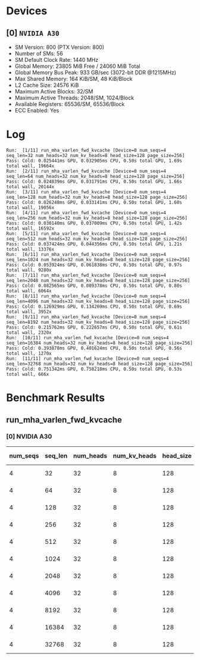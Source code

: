 # Devices

## [0] `NVIDIA A30`
* SM Version: 800 (PTX Version: 800)
* Number of SMs: 56
* SM Default Clock Rate: 1440 MHz
* Global Memory: 23805 MiB Free / 24060 MiB Total
* Global Memory Bus Peak: 933 GB/sec (3072-bit DDR @1215MHz)
* Max Shared Memory: 164 KiB/SM, 48 KiB/Block
* L2 Cache Size: 24576 KiB
* Maximum Active Blocks: 32/SM
* Maximum Active Threads: 2048/SM, 1024/Block
* Available Registers: 65536/SM, 65536/Block
* ECC Enabled: Yes

# Log

```
Run:  [1/11] run_mha_varlen_fwd_kvcache [Device=0 num_seqs=4 seq_len=32 num_heads=32 num_kv_heads=8 head_size=128 page_size=256]
Pass: Cold: 0.025441ms GPU, 0.032905ms CPU, 0.50s total GPU, 1.69s total wall, 19664x 
Run:  [2/11] run_mha_varlen_fwd_kvcache [Device=0 num_seqs=4 seq_len=64 num_heads=32 num_kv_heads=8 head_size=128 page_size=256]
Pass: Cold: 0.024839ms GPU, 0.031791ms CPU, 0.50s total GPU, 1.66s total wall, 20144x 
Run:  [3/11] run_mha_varlen_fwd_kvcache [Device=0 num_seqs=4 seq_len=128 num_heads=32 num_kv_heads=8 head_size=128 page_size=256]
Pass: Cold: 0.026248ms GPU, 0.033141ms CPU, 0.50s total GPU, 1.60s total wall, 19056x 
Run:  [4/11] run_mha_varlen_fwd_kvcache [Device=0 num_seqs=4 seq_len=256 num_heads=32 num_kv_heads=8 head_size=128 page_size=256]
Pass: Cold: 0.030140ms GPU, 0.037009ms CPU, 0.50s total GPU, 1.42s total wall, 16592x 
Run:  [5/11] run_mha_varlen_fwd_kvcache [Device=0 num_seqs=4 seq_len=512 num_heads=32 num_kv_heads=8 head_size=128 page_size=256]
Pass: Cold: 0.037424ms GPU, 0.044356ms CPU, 0.50s total GPU, 1.21s total wall, 13376x 
Run:  [6/11] run_mha_varlen_fwd_kvcache [Device=0 num_seqs=4 seq_len=1024 num_heads=32 num_kv_heads=8 head_size=128 page_size=256]
Pass: Cold: 0.053924ms GPU, 0.061838ms CPU, 0.50s total GPU, 0.97s total wall, 9280x 
Run:  [7/11] run_mha_varlen_fwd_kvcache [Device=0 num_seqs=4 seq_len=2048 num_heads=32 num_kv_heads=8 head_size=128 page_size=256]
Pass: Cold: 0.082565ms GPU, 0.089378ms CPU, 0.50s total GPU, 0.80s total wall, 6064x 
Run:  [8/11] run_mha_varlen_fwd_kvcache [Device=0 num_seqs=4 seq_len=4096 num_heads=32 num_kv_heads=8 head_size=128 page_size=256]
Pass: Cold: 0.126929ms GPU, 0.134269ms CPU, 0.50s total GPU, 0.69s total wall, 3952x 
Run:  [9/11] run_mha_varlen_fwd_kvcache [Device=0 num_seqs=4 seq_len=8192 num_heads=32 num_kv_heads=8 head_size=128 page_size=256]
Pass: Cold: 0.215762ms GPU, 0.222657ms CPU, 0.50s total GPU, 0.61s total wall, 2320x 
Run:  [10/11] run_mha_varlen_fwd_kvcache [Device=0 num_seqs=4 seq_len=16384 num_heads=32 num_kv_heads=8 head_size=128 page_size=256]
Pass: Cold: 0.393878ms GPU, 0.401624ms CPU, 0.50s total GPU, 0.56s total wall, 1270x 
Run:  [11/11] run_mha_varlen_fwd_kvcache [Device=0 num_seqs=4 seq_len=32768 num_heads=32 num_kv_heads=8 head_size=128 page_size=256]
Pass: Cold: 0.751342ms GPU, 0.758218ms CPU, 0.50s total GPU, 0.53s total wall, 666x 
```

# Benchmark Results

## run_mha_varlen_fwd_kvcache

### [0] NVIDIA A30

| num_seqs | seq_len | num_heads | num_kv_heads | head_size | page_size | Memory Reads | Memory Writes | Memory Usage | Tokens | Samples |  CPU Time  |  Noise  |  GPU Time  | Noise  |  Elem/s  | GlobalMem BW | BWUtil |
|----------|---------|-----------|--------------|-----------|-----------|--------------|---------------|--------------|--------|---------|------------|---------|------------|--------|----------|--------------|--------|
|        4 |      32 |        32 |            8 |       128 |       256 |  544.000 KiB |    32.000 KiB |         4096 |    128 |  19664x |  32.905 us | 131.35% |  25.441 us | 55.94% |   5.031M |  23.184 GB/s |  2.48% |
|        4 |      64 |        32 |            8 |       128 |       256 |    1.031 MiB |    32.000 KiB |         4096 |    256 |  20144x |  31.791 us | 113.03% |  24.839 us | 87.78% |  10.306M |  44.852 GB/s |  4.81% |
|        4 |     128 |        32 |            8 |       128 |       256 |    2.031 MiB |    32.000 KiB |         4096 |    512 |  19056x |  33.141 us |  55.43% |  26.248 us | 34.79% |  19.506M |  82.395 GB/s |  8.83% |
|        4 |     256 |        32 |            8 |       128 |       256 |    4.031 MiB |    32.000 KiB |         4096 |   1024 |  16592x |  37.009 us |  56.74% |  30.140 us | 51.44% |  33.975M | 141.334 GB/s | 15.15% |
|        4 |     512 |        32 |            8 |       128 |       256 |    8.031 MiB |    32.000 KiB |         4096 |   2048 |  13376x |  44.356 us |  34.43% |  37.424 us |  2.17% |  54.724M | 225.901 GB/s | 24.21% |
|        4 |    1024 |        32 |            8 |       128 |       256 |   16.031 MiB |    32.000 KiB |         4096 |   4096 |   9280x |  61.838 us | 185.25% |  53.924 us |  1.91% |  75.959M | 312.344 GB/s | 33.47% |
|        4 |    2048 |        32 |            8 |       128 |       256 |   32.031 MiB |    32.000 KiB |         4096 |   8192 |   6064x |  89.378 us |   8.33% |  82.565 us |  1.27% |  99.219M | 407.195 GB/s | 43.64% |
|        4 |    4096 |        32 |            8 |       128 |       256 |   64.031 MiB |    32.000 KiB |         4096 |  16384 |   3952x | 134.269 us |  28.32% | 126.929 us |  0.87% | 129.080M | 529.230 GB/s | 56.72% |
|        4 |    8192 |        32 |            8 |       128 |       256 |  128.031 MiB |    32.000 KiB |         4096 |  32768 |   2320x | 222.657 us |   3.36% | 215.762 us |  0.59% | 151.871M | 622.367 GB/s | 66.70% |
|        4 |   16384 |        32 |            8 |       128 |       256 |  256.031 MiB |    32.000 KiB |         4096 |  65536 |   1270x | 401.624 us |   8.53% | 393.878 us |  0.42% | 166.387M | 681.686 GB/s | 73.05% |
|        4 |   32768 |        32 |            8 |       128 |       256 |  512.031 MiB |    32.000 KiB |         4096 | 131072 |    666x | 758.218 us |   0.98% | 751.342 us |  0.35% | 174.450M | 714.636 GB/s | 76.59% |
